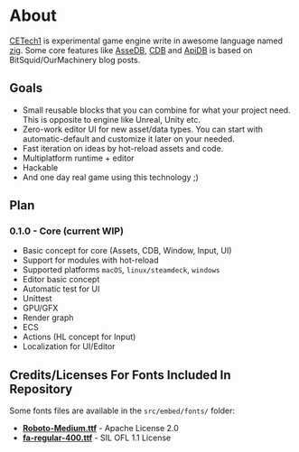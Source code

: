 # About

[CETech1](https://github.com/cyberegoorg/cetech1) is experimental game engine write in awesome language
named [zig](https://ziglang.org).
Some core features like [AsseDB](assetdb.md), [CDB](cdb.md) and [ApiDB](apidb.md) is based on BitSquid/OurMachinery blog
posts.

## Goals

- Small reusable blocks that you can combine for what your project need. This is opposite to engine like Unreal, Unity
  etc.
- Zero-work editor UI for new asset/data types. You can start with automatic-default and customize it later on your
  needed.
- Fast iteration on ideas by hot-reload assets and code.
- Multiplatform runtime + editor
- Hackable
- And one day real game using this technology ;)

## Plan

### 0.1.0 - Core (current WIP)

- Basic concept for core (Assets, CDB, Window, Input, UI)
- Support for modules with hot-reload
- Supported platforms `macOS`, `linux/steamdeck`, `windows`
- Editor basic concept
- Automatic test for UI
- Unittest
- GPU/GFX
- Render graph
- ECS
- Actions (HL concept for Input)
- Localization for UI/Editor

## Credits/Licenses For Fonts Included In Repository

Some fonts files are available in the `src/embed/fonts/` folder:

- **[Roboto-Medium.ttf](https://fonts.google.com/specimen/Roboto)** - Apache License 2.0
- **[fa-regular-400.ttf](https://fontawesome.com)** - SIL OFL 1.1 License
